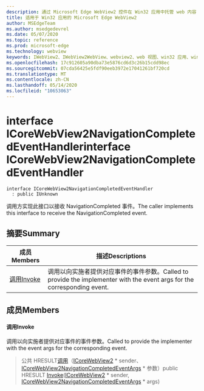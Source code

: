 ```yaml
---
description: 通过 Microsoft Edge WebView2 控件在 Win32 应用中托管 web 内容
title: 适用于 Win32 应用的 Microsoft Edge WebView2
author: MSEdgeTeam
ms.author: msedgedevrel
ms.date: 05/07/2020
ms.topic: reference
ms.prod: microsoft-edge
ms.technology: webview
keywords: IWebView2、IWebView2WebView、webview2、web 视图、win32 应用、win32、edge、ICoreWebView2、ICoreWebView2Controller、浏览器控件、边缘 html
ms.openlocfilehash: 17c912605a90dba73e5876cd6d3c26b15cdd98ec
ms.sourcegitcommit: 07cda56425e5fdf90eeb3972e17041261bf720cd
ms.translationtype: MT
ms.contentlocale: zh-CN
ms.lasthandoff: 05/14/2020
ms.locfileid: "10653063"
---
```

# <span data-ttu-id="7245d-104">interface ICoreWebView2NavigationCompletedEventHandler</span><span class="sxs-lookup"><span data-stu-id="7245d-104">interface ICoreWebView2NavigationCompletedEventHandler</span></span> 

```
interface ICoreWebView2NavigationCompletedEventHandler
  : public IUnknown
```

<span data-ttu-id="7245d-105">调用方实现此接口以接收 NavigationCompleted 事件。</span><span class="sxs-lookup"><span data-stu-id="7245d-105">The caller implements this interface to receive the NavigationCompleted event.</span></span>

## <span data-ttu-id="7245d-106">摘要</span><span class="sxs-lookup"><span data-stu-id="7245d-106">Summary</span></span>

 <span data-ttu-id="7245d-107">成员</span><span class="sxs-lookup"><span data-stu-id="7245d-107">Members</span></span>                        | <span data-ttu-id="7245d-108">描述</span><span class="sxs-lookup"><span data-stu-id="7245d-108">Descriptions</span></span>
--------------------------------|---------------------------------------------
[<span data-ttu-id="7245d-109">调用</span><span class="sxs-lookup"><span data-stu-id="7245d-109">Invoke</span></span>](#invoke) | <span data-ttu-id="7245d-110">调用以向实施者提供对应事件的事件参数。</span><span class="sxs-lookup"><span data-stu-id="7245d-110">Called to provide the implementer with the event args for the corresponding event.</span></span>

## <span data-ttu-id="7245d-111">成员</span><span class="sxs-lookup"><span data-stu-id="7245d-111">Members</span></span>

#### <span data-ttu-id="7245d-112">调用</span><span class="sxs-lookup"><span data-stu-id="7245d-112">Invoke</span></span> 

<span data-ttu-id="7245d-113">调用以向实施者提供对应事件的事件参数。</span><span class="sxs-lookup"><span data-stu-id="7245d-113">Called to provide the implementer with the event args for the corresponding event.</span></span>

> <span data-ttu-id="7245d-114">公共 HRESULT[调用](#invoke)（[ICoreWebView2](icorewebview2.md) \* sender、 [ICoreWebView2NavigationCompletedEventArgs](icorewebview2navigationcompletedeventargs.md) \* 参数）</span><span class="sxs-lookup"><span data-stu-id="7245d-114">public HRESULT [Invoke](#invoke)([ICoreWebView2](icorewebview2.md) \* sender, [ICoreWebView2NavigationCompletedEventArgs](icorewebview2navigationcompletedeventargs.md) \* args)</span></span>

